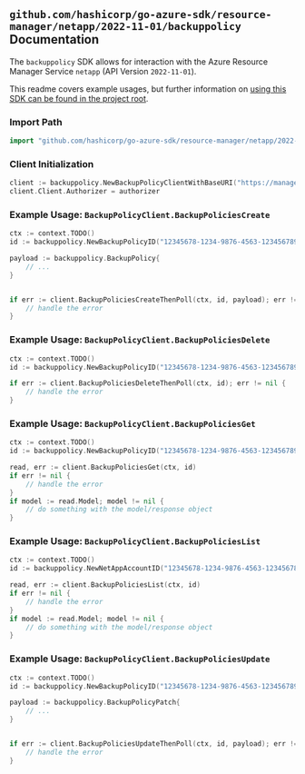 
## `github.com/hashicorp/go-azure-sdk/resource-manager/netapp/2022-11-01/backuppolicy` Documentation

The `backuppolicy` SDK allows for interaction with the Azure Resource Manager Service `netapp` (API Version `2022-11-01`).

This readme covers example usages, but further information on [using this SDK can be found in the project root](https://github.com/hashicorp/go-azure-sdk/tree/main/docs).

### Import Path

```go
import "github.com/hashicorp/go-azure-sdk/resource-manager/netapp/2022-11-01/backuppolicy"
```


### Client Initialization

```go
client := backuppolicy.NewBackupPolicyClientWithBaseURI("https://management.azure.com")
client.Client.Authorizer = authorizer
```


### Example Usage: `BackupPolicyClient.BackupPoliciesCreate`

```go
ctx := context.TODO()
id := backuppolicy.NewBackupPolicyID("12345678-1234-9876-4563-123456789012", "example-resource-group", "netAppAccountValue", "backupPolicyValue")

payload := backuppolicy.BackupPolicy{
	// ...
}


if err := client.BackupPoliciesCreateThenPoll(ctx, id, payload); err != nil {
	// handle the error
}
```


### Example Usage: `BackupPolicyClient.BackupPoliciesDelete`

```go
ctx := context.TODO()
id := backuppolicy.NewBackupPolicyID("12345678-1234-9876-4563-123456789012", "example-resource-group", "netAppAccountValue", "backupPolicyValue")

if err := client.BackupPoliciesDeleteThenPoll(ctx, id); err != nil {
	// handle the error
}
```


### Example Usage: `BackupPolicyClient.BackupPoliciesGet`

```go
ctx := context.TODO()
id := backuppolicy.NewBackupPolicyID("12345678-1234-9876-4563-123456789012", "example-resource-group", "netAppAccountValue", "backupPolicyValue")

read, err := client.BackupPoliciesGet(ctx, id)
if err != nil {
	// handle the error
}
if model := read.Model; model != nil {
	// do something with the model/response object
}
```


### Example Usage: `BackupPolicyClient.BackupPoliciesList`

```go
ctx := context.TODO()
id := backuppolicy.NewNetAppAccountID("12345678-1234-9876-4563-123456789012", "example-resource-group", "netAppAccountValue")

read, err := client.BackupPoliciesList(ctx, id)
if err != nil {
	// handle the error
}
if model := read.Model; model != nil {
	// do something with the model/response object
}
```


### Example Usage: `BackupPolicyClient.BackupPoliciesUpdate`

```go
ctx := context.TODO()
id := backuppolicy.NewBackupPolicyID("12345678-1234-9876-4563-123456789012", "example-resource-group", "netAppAccountValue", "backupPolicyValue")

payload := backuppolicy.BackupPolicyPatch{
	// ...
}


if err := client.BackupPoliciesUpdateThenPoll(ctx, id, payload); err != nil {
	// handle the error
}
```
